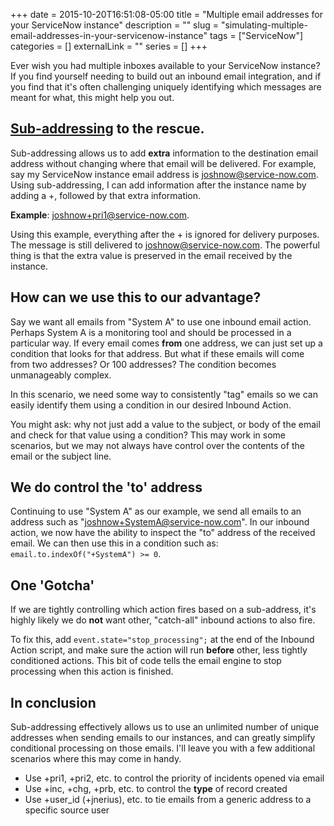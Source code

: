 +++ 
date = 2015-10-20T16:51:08-05:00
title = "Multiple email addresses for your ServiceNow instance"
description = ""
slug = "simulating-multiple-email-addresses-in-your-servicenow-instance" 
tags = ["ServiceNow"]
categories = []
externalLink = ""
series = []
+++

Ever wish you had multiple inboxes available to your ServiceNow instance? If you find yourself needing to build out an inbound email integration, and if you find that it's often challenging uniquely identifying which messages are meant for what, this might help you out. 

## [Sub-addressing](https://en.wikipedia.org/wiki/Email_address#Sub-addressing) to the rescue. 

Sub-addressing allows us to add **extra** information to the destination email address without changing where that email will be delivered. For example, say my ServiceNow instance email address is joshnow@service-now.com. Using sub-addressing, I can add information after the instance name by adding a +, followed by that extra information. 

**Example**: joshnow+pri1@service-now.com. 

Using this example, everything after the + is ignored for delivery purposes. The message is still delivered to joshnow@service-now.com. The powerful thing is that the extra value is preserved in the email received by the instance. 

## How can we use this to our advantage?

Say we want all emails from "System A" to use one inbound email action. Perhaps System A is a monitoring tool and should be processed in a particular way. If every email comes **from** one address, we can just set up a condition that looks for that address. But what if these emails will come from two addresses? Or 100 addresses? The condition becomes unmanageably complex. 

In this scenario, we need some way to consistently "tag" emails so we can easily identify them using a condition in our desired Inbound Action. 

You might ask: why not just add a value to the subject, or body of the email and check for that value using a condition? This may work in some scenarios, but we may not always have control over the contents of the email or the subject line. 

## We **do** control the 'to' address

Continuing to use "System A" as our example, we send all emails to an address such as "joshnow+SystemA@service-now.com". In our inbound action, we now have the ability to inspect the "to" address of the received email. We can then use this in a condition such as: `email.to.indexOf("+SystemA") >= 0`. 

## One 'Gotcha'

If we are tightly controlling which action fires based on a sub-address, it's highly likely we do **not** want other, "catch-all" inbound actions to also fire. 

To fix this, add `event.state="stop_processing";` at the end of the Inbound Action script, and make sure the action will run **before** other, less tightly conditioned actions. This bit of code tells the email engine to stop processing when this action is finished. 

## In conclusion

Sub-addressing effectively allows us to use an unlimited number of unique addresses when sending emails to our instances, and can greatly simplify conditional processing on those emails. I'll leave you with a few additional scenarios where this may come in handy. 

 * Use +pri1, +pri2, etc. to control the priority of incidents opened via email
 * Use +inc, +chg, +prb, etc. to control the **type** of record created
 * Use +user_id (+jnerius), etc. to tie emails from a generic address to a specific source user